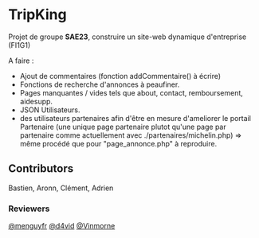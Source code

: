 # TripKing
Projet de groupe __SAE23__, construire un site-web dynamique d'entreprise (FI1G1)


A faire : 
- Ajout de commentaires (fonction addCommentaire() à écrire)
- Fonctions de recherche d'annonces à peaufiner.
- Pages manquantes / vides tels que about, contact, remboursement, aidesupp.
- JSON Utilisateurs.
- des utilisateurs partenaires afin d'être en mesure d'ameliorer le portail Partenaire (une unique page partenaire plutot qu'une page par partenaire comme actuellement avec ./partenaires/michelin.php) => même procédé que pour "page_annonce.php" à reproduire.

## Contributors
Bastien, Aronn, Clément, Adrien

### Reviewers
[@menguyfr](https://github.com/frmenguy)
[@d4vid](https://github.com/cD4v1D)
[@Vinmorne](https://github.com/Vinmorne)
